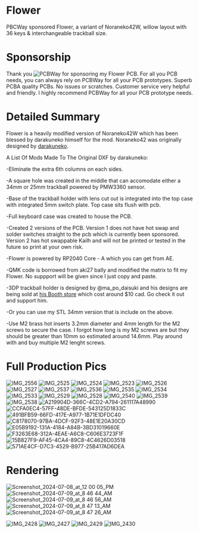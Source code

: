 # Flower

PBCWay sponsored Flower, a variant of Noraneko42W, willow layout with 36 keys &amp; interchangeable trackball size.

# Sponsorship

Thank you ![PCBWay](https://github.com/user-attachments/assets/267c5e21-127c-4ff5-8dc7-cb0b8150bc35) for sponsoring my Flower PCB.  For all you PCB needs, you can always rely on PCBWay for all your PCB prototypes. Superb PCBA quality PCBs. No issues or scratches. Customer service very helpful and friendly. I highly recommend PCBWay for all your PCB prototype needs.


# Detailed Summary

Flower is a heavily modified version of Noraneko42W which has been blessed by darakuneko himself for the mod. Noraneko42 was originally designed by [darakuneko](https://github.com/darakuneko/Noraneko/tree/main/noraneko42w).

A List Of Mods Made To The Original DXF by darakuneko:

-Eliminate the extra 6th columns on each sides.

-A square hole was created in the middle that can accomodate either a 34mm or 25mm trackball powered by PMW3360 sensor.

-Base of the trackball holder with lens cut out is integrated into the top case with integrated 5mm switch plate. Top case sits flush with pcb.

-Full keyboard case was created to house the PCB.

-Created 2 versions of the PCB. Version 1 does not have hot swap and solder switches straight to the pcb which is currently been sponsored. Version 2 has hot swappable Kailh and will not be printed or tested in the future so print at your own risk.

-Flower is powered by RP2040 Core - A which you can get from AE.

-QMK code is borrowed from aki27 bally and modified the matrix to fit my Flower. No suppport will be given since I just copy and paste.

-3DP trackball holder is designed by @ma_po_daisuki and his designs are being sold at [his Booth store](https://ma-po.booth.pm/items/5258743) which cost around $10 cad. Go check it out and support him.

-Or you can use my STL 34mm version that is include on the above.

-Use M2 brass hot inserts 3.2mm diameter and 4mm length for the M2 screws to secure the case. I forgot how long is my M2 screws are but they should be greater than 10mm so estimated around 14.6mm. Play around with and buy multiple M2 lenght screws.

# Full Production Pics

![IMG_2556](https://github.com/user-attachments/assets/72a82b22-8ab4-4e84-9e0e-56da59cb24c7)
![IMG_2525](https://github.com/user-attachments/assets/4b3fba47-273f-4ab4-801e-68aef475d975)
![IMG_2524](https://github.com/user-attachments/assets/fbd9c399-fdad-4092-bfa8-74654a7c175f)
![IMG_2523](https://github.com/user-attachments/assets/343403b0-37f4-46fc-8657-6807eb2f5915)
![IMG_2526](https://github.com/user-attachments/assets/0ef8af80-ff79-42a1-b3d5-964ff21ade97)
![IMG_2527](https://github.com/user-attachments/assets/801d894d-28ea-4393-803d-32f06a4cb29e)
![IMG_2537](https://github.com/user-attachments/assets/8b6dba57-bc4e-4caa-a40a-f90460e4d003)
![IMG_2536](https://github.com/user-attachments/assets/960f62ca-4cf4-4f4f-a033-e45452fe2998)
![IMG_2535](https://github.com/user-attachments/assets/4fee50fc-3adc-4f94-ba79-0d5a8cd4bde8)
![IMG_2534](https://github.com/user-attachments/assets/f620c44e-13af-4d10-96d9-2693ad50ff75)
![IMG_2533](https://github.com/user-attachments/assets/26b92b35-dc8e-4418-b842-40ef46c84e7f)
![IMG_2529](https://github.com/user-attachments/assets/820c61b1-932e-4183-b36c-50f8ee240a42)
![IMG_2528](https://github.com/user-attachments/assets/f94270a9-5eee-476f-94b7-3796fc1ac53a)
![IMG_2540](https://github.com/user-attachments/assets/e4e7698f-55c5-4ef2-8229-1154efe36d45)
![IMG_2539](https://github.com/user-attachments/assets/1da44f56-1726-40ae-b3d0-c3cee4001c16)
![IMG_2538](https://github.com/user-attachments/assets/311416ce-b9d1-4eef-9493-7444679548d9)
![A219904D-366C-4CD2-A794-261117A48990](https://github.com/user-attachments/assets/d63a2191-1a7d-4c18-b639-d55bbcede27a)
![CCFA0EC4-57FF-48DE-BFDE-543125D1833C](https://github.com/user-attachments/assets/881b1e87-8838-4aa5-b6fb-e6c3e7adf4b2)
![491BFB59-66FD-417E-A977-1B71E1DFDC40](https://github.com/user-attachments/assets/b7335f7a-ba7b-4076-9d58-03ac181aa07c)
![C8178070-97BA-4DCF-92F3-48E1E20A30CD](https://github.com/user-attachments/assets/4c9d0469-da15-43b3-bbaf-3d29d83e43fc)
![E05B9192-131A-4184-A84B-3BD31019660E](https://github.com/user-attachments/assets/053c4300-672c-439e-a507-ed5f812d1ad4)
![F3263E68-312A-4EAE-A6C8-C606E3723F1F](https://github.com/user-attachments/assets/760aefd4-4416-4b2e-a388-7b26f76f762d)
![15B827F9-AF45-4CA4-89C8-4C4626D03518](https://github.com/user-attachments/assets/f2ebdce1-17bd-4165-8eb5-dbfe905d77b9)
![571AE4CF-D7C3-4529-B977-25B417AD6DEA](https://github.com/user-attachments/assets/2c5e0186-2a34-4e24-ab20-f0749b0b3038)

# Rendering

![Screenshot_2024-07-08_at_12 00 05_PM](https://github.com/protieusz/Flower/assets/118025702/257d32f4-0c2a-4700-9ef2-f6716298e9cc)
![Screenshot_2024-07-09_at_8 46 44_AM](https://github.com/protieusz/Flower/assets/118025702/8b14568a-dfc3-40ad-8af4-94602181a7ff)
![Screenshot_2024-07-09_at_8 46 56_AM](https://github.com/protieusz/Flower/assets/118025702/fa76be7b-9ca7-44b0-a67b-8655b1b90275)
![Screenshot_2024-07-09_at_8 47 13_AM](https://github.com/protieusz/Flower/assets/118025702/6629134e-06b9-4922-bf0b-355d47d443cc)
![Screenshot_2024-07-09_at_8 47 26_AM](https://github.com/protieusz/Flower/assets/118025702/c81bc528-b4c7-4156-9f50-7805e75847af)

![IMG_2428](https://github.com/protieusz/Flower/assets/118025702/3e181424-df22-4a3f-9dd9-cd685a3fd14d)
![IMG_2427](https://github.com/protieusz/Flower/assets/118025702/85e74918-7108-4918-8741-3d67c9c74a20)
![IMG_2429](https://github.com/protieusz/Flower/assets/118025702/26ea5160-89a6-4510-abf5-8d85003a3c22)
![IMG_2430](https://github.com/protieusz/Flower/assets/118025702/270f12cd-8502-4545-8d3b-694ccdbf7344)

